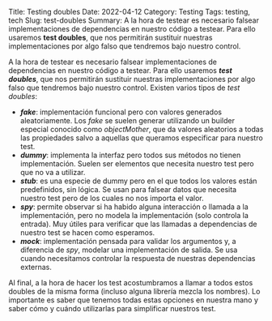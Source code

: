 Title: Testing doubles
Date: 2022-04-12
Category: Testing
Tags: testing, tech
Slug: test-doubles
Summary: A la hora de testear es necesario falsear implementaciones de dependencias en nuestro código a testear. Para ello usaremos **test doubles**, que nos permitirán sustituir nuestras implementaciones por algo falso que tendremos bajo nuestro control.

A la hora de testear es necesario falsear implementaciones de dependencias en nuestro código a testear. Para ello usaremos ***test doubles***, que nos permitirán sustituir nuestras implementaciones por algo falso que tendremos bajo nuestro control. Existen varios tipos de *test doubles*:

- ***fake***: implementación funcional pero con valores generados aleatoriamente. Los *fake* se suelen generar utilizando un builder especial conocido como *objectMother*, que da valores aleatorios a todas las propiedades salvo a aquellas que queramos especificar para nuestro test.
- ***dummy***: implementa la interfaz pero todos sus métodos no tienen implementación. Suelen ser elementos que necesita nuestro test pero que no va a utilizar.
- ***stub***: es una especie de dummy pero en el que todos los valores están predefinidos, sin lógica. Se usan para falsear datos que necesita nuestro test pero de los cuales no nos importa el valor.
- ***spy***: permite observar si ha habido alguna interacción o llamada a la implementación, pero no modela la implementación (solo controla la entrada). Muy útiles para verificar que las llamadas a dependencias de nuestro test se hacen como esperamos.
- ***mock***: implementación pensada para validar los argumentos y, a diferencia de *spy*, modelar una implementación de salida. Se usa cuando necesitamos controlar la respuesta de nuestras dependencias externas.

Al final, a la hora de hacer los test acostumbramos a llamar a todos estos doubles de la misma forma (incluso alguna librería mezcla los nombres). Lo importante es saber que tenemos todas estas opciones en nuestra mano y saber cómo y cuándo utilizarlas para simplificar nuestros test.
